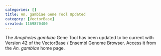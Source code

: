 ```yaml
---
categories: []
title: An. gambiae Gene Tool Updated
category: [VectorBase]
created: 1169870400
---
```

The <i>Anopheles gambiae</i> Gene Tool has been updated to be current with Version 42 of the VectorBase / Ensembl Genome Browser. Access it from the <i>An. gambiae</i> home page.
